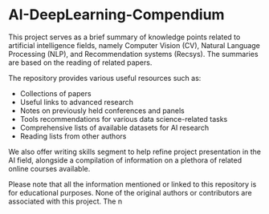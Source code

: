 # AI-DeepLearning-Compendium

This project serves as a brief summary of knowledge points related to artificial intelligence fields, namely Computer Vision (CV), Natural Language Processing (NLP), and Recommendation systems (Recsys). The summaries are based on the reading of related papers.

The repository provides various useful resources such as:
- Collections of papers
- Useful links to advanced research
- Notes on previously held conferences and panels
- Tools recommendations for various data science-related tasks
- Comprehensive lists of available datasets for AI research
- Reading lists from other authors

We also offer writing skills segment to help refine project presentation in the AI field, alongside a compilation of information on a plethora of related online courses available.

Please note that all the information mentioned or linked to this repository is for educational purposes. None of the original authors or contributors are associated with this project. The n